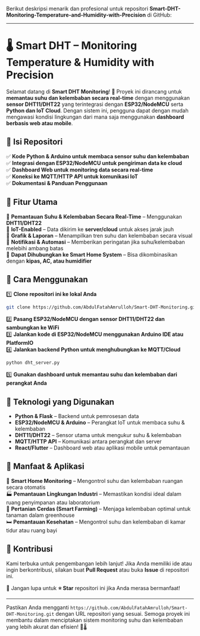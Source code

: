 Berikut deskripsi menarik dan profesional untuk repositori **Smart-DHT-Monitoring-Temperature-and-Humidity-with-Precision** di GitHub:  

---

# 🌡️ **Smart DHT – Monitoring Temperature & Humidity with Precision**  

Selamat datang di **Smart DHT Monitoring**! 🎉 Proyek ini dirancang untuk **memantau suhu dan kelembaban secara real-time** dengan menggunakan **sensor DHT11/DHT22** yang terintegrasi dengan **ESP32/NodeMCU** serta **Python dan IoT Cloud**. Dengan sistem ini, pengguna dapat dengan mudah mengawasi kondisi lingkungan dari mana saja menggunakan **dashboard berbasis web atau mobile**.  

## 📂 **Isi Repositori**  
✅ **Kode Python & Arduino untuk membaca sensor suhu dan kelembaban**  
✅ **Integrasi dengan ESP32/NodeMCU untuk pengiriman data ke cloud**  
✅ **Dashboard Web untuk monitoring data secara real-time**  
✅ **Koneksi ke MQTT/HTTP API untuk komunikasi IoT**  
✅ **Dokumentasi & Panduan Penggunaan**  

## 🚀 **Fitur Utama**  
🔹 **Pemantauan Suhu & Kelembaban Secara Real-Time** – Menggunakan **DHT11/DHT22**  
🔹 **IoT-Enabled** – Data dikirim ke **server/cloud** untuk akses jarak jauh  
🔹 **Grafik & Laporan** – Menampilkan tren suhu dan kelembaban secara visual  
🔹 **Notifikasi & Automasi** – Memberikan peringatan jika suhu/kelembaban melebihi ambang batas  
🔹 **Dapat Dihubungkan ke Smart Home System** – Bisa dikombinasikan dengan **kipas, AC, atau humidifier**  

## 🔧 **Cara Menggunakan**  
1️⃣ **Clone repositori ini ke lokal Anda**  
   ```bash
   git clone https://github.com/AbdulFatahAmrulloh/Smart-DHT-Monitoring.git
   ```  
2️⃣ **Pasang ESP32/NodeMCU dengan sensor DHT11/DHT22 dan sambungkan ke WiFi**  
3️⃣ **Jalankan kode di ESP32/NodeMCU menggunakan Arduino IDE atau PlatformIO**  
4️⃣ **Jalankan backend Python untuk menghubungkan ke MQTT/Cloud**  
   ```bash
   python dht_server.py
   ```  
5️⃣ **Gunakan dashboard untuk memantau suhu dan kelembaban dari perangkat Anda**  

## 📡 **Teknologi yang Digunakan**  
- **Python & Flask** – Backend untuk pemrosesan data  
- **ESP32/NodeMCU & Arduino** – Perangkat IoT untuk membaca suhu & kelembaban  
- **DHT11/DHT22** – Sensor utama untuk mengukur suhu & kelembaban  
- **MQTT/HTTP API** – Komunikasi antara perangkat dan server  
- **React/Flutter** – Dashboard web atau aplikasi mobile untuk pemantauan  

## 🎯 **Manfaat & Aplikasi**  
🏡 **Smart Home Monitoring** – Mengontrol suhu dan kelembaban ruangan secara otomatis  
🏭 **Pemantauan Lingkungan Industri** – Memastikan kondisi ideal dalam ruang penyimpanan atau laboratorium  
🌱 **Pertanian Cerdas (Smart Farming)** – Menjaga kelembaban optimal untuk tanaman dalam greenhouse  
🛏️ **Pemantauan Kesehatan** – Mengontrol suhu dan kelembaban di kamar tidur atau ruang bayi  

## 🤝 **Kontribusi**  
Kami terbuka untuk pengembangan lebih lanjut! Jika Anda memiliki ide atau ingin berkontribusi, silakan buat **Pull Request** atau buka **Issue** di repositori ini.  

📢 Jangan lupa untuk **⭐ Star** repositori ini jika Anda merasa bermanfaat!  

---

Pastikan Anda mengganti `https://github.com/AbdulFatahAmrulloh/Smart-DHT-Monitoring.git` dengan URL repositori yang sesuai. Semoga proyek ini membantu dalam menciptakan sistem monitoring suhu dan kelembaban yang lebih akurat dan efisien! 🚀🌡️

